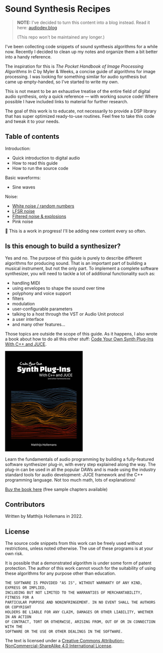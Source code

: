 # Sound Synthesis Recipes

>  
> **NOTE:** I've decided to turn this content into a blog instead. Read it here: [audiodev.blog](https://audiodev.blog)  
>  
> (This repo won't be maintained any longer.)  
>  

I've been collecting code snippets of sound synthesis algorithms for a while now. Recently I decided to clean up my notes and organize them a bit better into a handy reference.

The inspiration for this is *The Pocket Handbook of Image Processing Algorithms In C* by Myler & Weeks, a concise guide of algorithms for image processing. I was looking for something similar for audio synthesis but came up empty-handed, so I've started to write my own.

This is not meant to be an exhaustive treatise of the entire field of digital audio synthesis, only a quick  reference — with working source code! Where possible I have included links to material for further research.

The goal of this work is to educate, not necessarily to provide a DSP library that has super optimized ready-to-use routines. Feel free to take this code and tweak it to your needs.

## Table of contents

Introduction:

- Quick introduction to digital audio
- How to read this guide
- How to run the source code

Basic waveforms:

- Sine waves

Noise:

- [White noise / random numbers](recipes/white-noise.markdown)
- [LFSR noise](recipes/lfsr-noise.markdown)
- [Filtered noise & explosions](recipes/explosions.markdown)
- Pink noise

👷 This is a work in progress! I'll be adding new content every so often.

## Is this enough to build a synthesizer?

Yes and no. The purpose of this guide is purely to describe different algorithms for producing sound. That is an important part of building a musical instrument, but not the only part. To implement a complete software synthesizer, you will need to tackle a lot of additional functionality such as:

- handling MIDI
- using envelopes to shape the sound over time
- polyphony and voice support
- filters
- modulation
- user-configurable parameters
- talking to a host through the VST or Audio Unit protocol
- a user interface
- and many other features...

Those topics are outside the scope of this guide. As it happens, I also wrote a book about how to do all this other stuff: [Code Your Own Synth Plug-Ins With C++ and JUCE](https://leanpub.com/synth-plugin).

![Cover of my synth book](illustrations/book-cover.jpg)

Learn the fundamentals of audio programming by building a fully-featured software synthesizer plug-in, with every step explained along the way. The plug-in can be used in all the popular DAWs and is made using the industry standard tools for audio development: JUCE framework and the C++ programming language. Not too much math, lots of explanations!

[Buy the book here](https://leanpub.com/synth-plugin) (free sample chapters available)

## Contributors

Written by Matthijs Hollemans in 2022.

## License

The source code snippets from this work can be freely used without restrictions, unless noted otherwise. The use of these programs is at your own risk.

It is possible that a demonstrated algorithm is under some form of patent protection. The author of this work cannot vouch for the suitability of using these algorithms for any purpose other than education.

```text
THE SOFTWARE IS PROVIDED "AS IS", WITHOUT WARRANTY OF ANY KIND, EXPRESS OR IMPLIED,
INCLUDING BUT NOT LIMITED TO THE WARRANTIES OF MERCHANTABILITY, FITNESS FOR A
PARTICULAR PURPOSE AND NONINFRINGEMENT. IN NO EVENT SHALL THE AUTHORS OR COPYRIGHT
HOLDERS BE LIABLE FOR ANY CLAIM, DAMAGES OR OTHER LIABILITY, WHETHER IN AN ACTION
OF CONTRACT, TORT OR OTHERWISE, ARISING FROM, OUT OF OR IN CONNECTION WITH THE
SOFTWARE OR THE USE OR OTHER DEALINGS IN THE SOFTWARE.
```

The text is licensed under a [Creative Commons Attribution-NonCommercial-ShareAlike 4.0 International License](http://creativecommons.org/licenses/by-nc-sa/4.0/).
